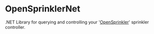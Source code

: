 OpenSprinklerNet
================

.NET Library for querying and controlling your '[OpenSprinkler](http://www.opensprinkler.com/)' sprinkler controller.


